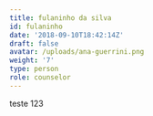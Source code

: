 ```yaml
---
title: fulaninho da silva
id: fulaninho
date: '2018-09-10T18:42:14Z'
draft: false
avatar: /uploads/ana-guerrini.png
weight: '7'
type: person
role: counselor
---
```

teste 123
